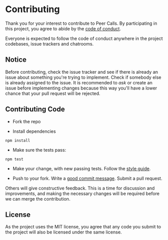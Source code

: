# Contributing

Thank you for your interest to contribute to Peer Calls. By participating in
this project, you agree to abide by the [code of conduct].

  [code of conduct]: CODE_OF_CONDUCT.md

Everyone is expected to follow the code of conduct anywhere in the project
codebases, issue trackers and chatrooms.

## Notice

Before contributing, check the issue tracker and see if there is already an
issue about something you're trying to implement. Check if somebody else is
already assigned to the issue. It is recommended to *ask* or create an issue
before implementing changes because this way you'll have a lower chance that
your pull request will be rejected.

## Contributing Code

- Fork the repo

- Install dependencies

```
npm install
```

- Make sure the tests pass:

```
npm test
```

- Make your change, with new passing tests. Follow the [style guide][style].

  [style]: STYLE_GUIDE.md

- Push to your fork. Write a [good commit message][commit]. Submit a pull request.

  [commit]: http://tbaggery.com/2008/04/19/a-note-about-git-commit-messages.html

Others will give constructive feedback.  This is a time for discussion and
improvements, and making the necessary changes will be required before we can
merge the contribution.

## License

As the project uses the MIT license, you agree that any code you submit to the
project will also be licensed under the same license.
